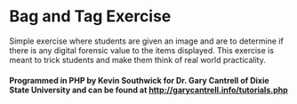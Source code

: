 # Bag and Tag Exercise
Simple exercise where students are given an image and are to determine if there is any digital forensic value to the items displayed. This exercise is meant to trick students and make them think of real world practicality.
#### Programmed in PHP by Kevin Southwick for Dr. Gary Cantrell of Dixie State University and can be found at http://garycantrell.info/tutorials.php